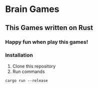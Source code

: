 # Brain Games

## This Games written on Rust

### Happy fun when play this games!

### Installation

1. Clone this repository
2. Run commands

```shell
cargo run --release
```
